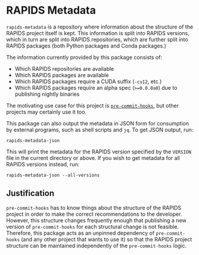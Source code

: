 # RAPIDS Metadata

`rapids-metadata` is a repository where information about the structure of the
RAPIDS project itself is kept. This information is split into RAPIDS versions,
which in turn are split into RAPIDS repositories, which are further split into
RAPIDS packages (both Python packages and Conda packages.)

The information currently provided by this package consists of:

- Which RAPIDS repositories are available
- Which RAPIDS packages are available
- Which RAPIDS packages require a CUDA suffix (`-cu12`, etc.)
- Which RAPIDS packages require an alpha spec (`>=0.0.0a0`) due to publishing
  nightly binaries

The motivating use case for this project is
[`pre-commit-hooks`](https://github.com/rapidsai/pre-commit-hooks), but other
projects may certainly use it too.

This package can also output the metadata in JSON form for consumption by
external programs, such as shell scripts and `jq`. To get JSON output, run:

```
rapids-metadata-json
```

This will print the metadata for the RAPIDS version specified by the `VERSION`
file in the current directory or above. If you wish to get metadata for all
RAPIDS versions instead, run:

```
rapids-metadata-json --all-versions
```

## Justification

`pre-commit-hooks` has to know things about the structure of the RAPIDS project
in order to make the correct recommendations to the developer. However, this
structure changes frequently enough that publishing a new version of
`pre-commit-hooks` for each structural change is not feasible. Therefore, this
package acts as an unpinned dependency of `pre-commit-hooks` (and any other
project that wants to use it) so that the RAPIDS project structure can be
maintained independently of the `pre-commit-hooks` logic.
